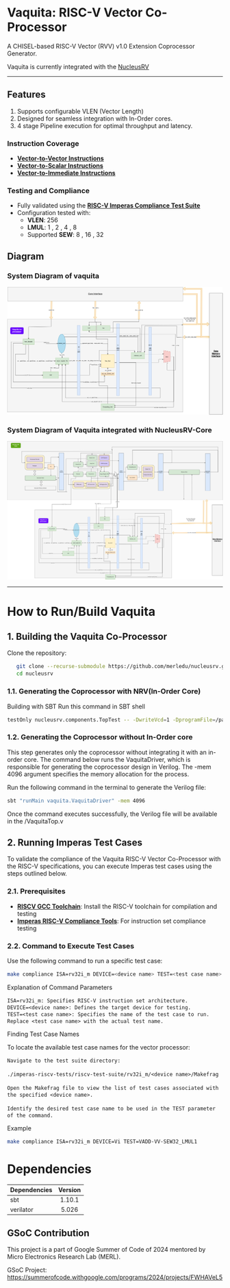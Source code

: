 
# Vaquita: RISC-V Vector Co-Processor  
A CHISEL-based RISC-V Vector (RVV) v1.0 Extension Coprocessor Generator.

Vaquita is currently integrated with the [NucleusRV](https://github.com/merledu/nucleusrv)

---

## Features  
1. Supports configurable VLEN (Vector Length) 
2. Designed for seamless integration with In-Order cores.
3. 4 stage Pipeline execution for optimal throughput and latency.

### Instruction Coverage  
- [**Vector-to-Vector Instructions**](/ImplementedInstructions/vec-to-vec-type) 
- [**Vector-to-Scalar Instructions**](/ImplementedInstructions/vec-to-scalar-type)
- [**Vector-to-Immediate Instructions**](/ImplementedInstructions/vec-to-immediate-type)

### Testing and Compliance  
- Fully validated using the [**RISC-V Imperas Compliance Test Suite**](https://github.com/riscv-ovpsim/imperas-riscv-tests)
- Configuration tested with:  
  - **VLEN**: 256  
  - **LMUL**: 1 , 2 , 4 , 8  
  - Supported **SEW**: 8 , 16 , 32  

## Diagram
### System Diagram of vaquita
<img src="./docs/images/vector Co Processor vaquita system diagram.png">

### System Diagram of Vaquita integrated with NucleusRV-Core
<img src="./docs/images/vaquita co processoe with NucleusRV core.png">

---

# How to Run/Build Vaquita


## 1. Building the Vaquita Co-Processor

Clone the repository:  
```bash  
   git clone --recurse-submodule https://github.com/merledu/nucleusrv.git -b vec_dev_csr
   cd nucleusrv
```
### 1.1. Generating the Coprocessor with NRV(In-Order Core)

Building with SBT
  Run this command in SBT shell
```bash
testOnly nucleusrv.components.TopTest -- -DwriteVcd=1 -DprogramFile=/path/to/instructions/hex
```

### 1.2. Generating the Coprocessor without In-Order core

This step generates only the coprocessor without integrating it with an in-order core. The command below runs the VaquitaDriver, which is responsible for generating the coprocessor design in Verilog. The -mem 4096 argument specifies the memory allocation for the process.

Run the following command in the terminal to generate the Verilog file:

```bash
sbt "runMain vaquita.VaquitaDriver" -mem 4096
```
Once the command executes successfully, the Verilog file will be available in the /VaquitaTop.v



## 2. Running Imperas Test Cases 
To validate the compliance of the Vaquita RISC-V Vector Co-Processor with the RISC-V specifications, you can execute Imperas test cases using the steps outlined below.

### 2.1. Prerequisites  
- [**RISCV GCC Toolchain**](https://github.com/riscv-collab/riscv-gnu-toolchain.git): Install the RISC-V toolchain for compilation and testing  
- [**Imperas RISC-V Compliance Tools**](https://github.com/riscv-ovpsim/imperas-riscv-tests): For instruction set compliance testing  

### 2.2. Command to Execute Test Cases  

Use the following command to run a specific test case:  

```bash
make compliance ISA=rv32i_m DEVICE=<device name> TEST=<test case name>
```

Explanation of Command Parameters

    ISA=rv32i_m: Specifies RISC-V instruction set architecture.
    DEVICE=<device name>: Defines the target device for testing.
    TEST=<test case name>: Specifies the name of the test case to run. Replace <test case name> with the actual test name.

Finding Test Case Names

To locate the available test case names for the vector processor:

    Navigate to the test suite directory:

    ./imperas-riscv-tests/riscv-test-suite/rv32i_m/<device name>/Makefrag

    Open the Makefrag file to view the list of test cases associated with the specified <device name>.

    Identify the desired test case name to be used in the TEST parameter of the command.

Example
```bash
make compliance ISA=rv32i_m DEVICE=Vi TEST=VADD-VV-SEW32_LMUL1
```

# Dependencies

| Dependencies         | Version         |
| :----------- | :--------------: |
| sbt | 1.10.1 |
| verilator | 5.026 |

## GSoC Contribution
This project is a part of Google Summer of Code of 2024 mentored by Micro Electronics Research Lab (MERL).

GSoC Project: https://summerofcode.withgoogle.com/programs/2024/projects/FWHAVeL5
